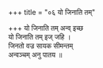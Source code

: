 +++
title = "०६ यो जिनाति तम्"

+++
यो जिनाति तम् अन्व् इच्छ  
यो जिनाति तम् इज् जहि ।  
जिनतो वज्र सायक सीमन्तम्  
अन्वञ्चम् अनु पातय ॥